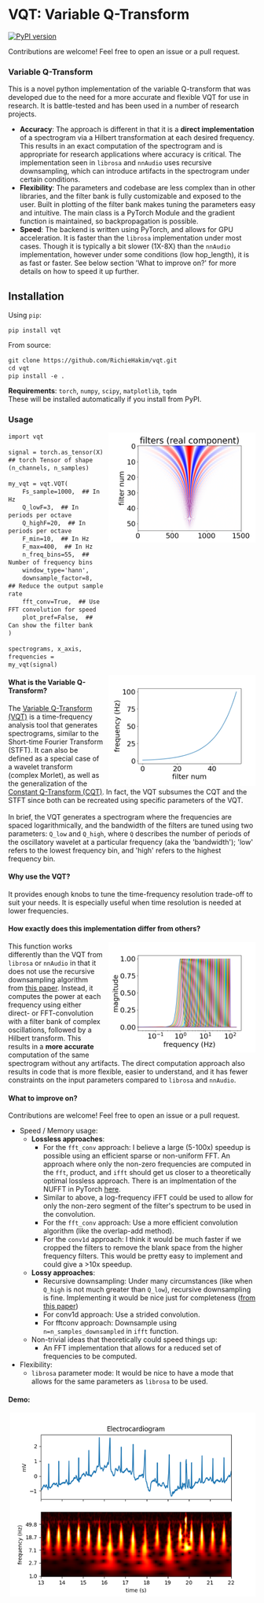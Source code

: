 # VQT: Variable Q-Transform
[![PyPI
version](https://badge.fury.io/py/vqt.svg)](https://badge.fury.io/py/vqt)

Contributions are welcome! Feel free to open an issue or a pull request.

### Variable Q-Transform

This is a novel python implementation of the variable Q-transform that was
developed due to the need for a more accurate and flexible VQT for use in
research. It is battle-tested and has been used in a number of research
projects. <br>
- **Accuracy**: The approach is different in that it is a **direct
implementation** of a spectrogram  via a Hilbert transformation at each desired
frequency. This results in an exact computation of the spectrogram and is
appropriate for research applications where accuracy is critical. The
implementation seen in `librosa` and `nnAudio` uses recursive downsampling,
which can introduce artifacts in the spectrogram under certain conditions.
- **Flexibility**: The parameters and codebase are less complex than in other
libraries, and the filter bank is fully customizable and exposed to the user.
Built in plotting of the filter bank makes tuning the parameters easy and
intuitive. The main class is a PyTorch Module and the gradient function is
maintained, so backpropagation is possible.
- **Speed**: The backend is written using PyTorch, and allows for GPU
acceleration. It is faster than the `librosa` implementation under most cases.
Though it is typically a bit slower (1X-8X) than the `nnAudio` implementation,
however under some conditions (low hop_length), it is as fast or faster. See
below section 'What to improve on?' for more details on how to speed it up
further.


## Installation
Using `pip`: 
```
pip install vqt
```

From source:
```
git clone https://github.com/RichieHakim/vqt.git
cd vqt
pip install -e .
```

**Requirements**: `torch`, `numpy`, `scipy`, `matplotlib`, `tqdm` <br>
These will be installed automatically if you install from PyPI.
  
### Usage
<img src="docs/media/filter_bank.png" alt="filter_bank" width="300"
align="right"  style="margin-left: 10px"/>

```
import vqt

signal = torch.as_tensor(X)  ## torch Tensor of shape (n_channels, n_samples)

my_vqt = vqt.VQT(
    Fs_sample=1000,  ## In Hz
    Q_lowF=3,  ## In periods per octave
    Q_highF=20,  ## In periods per octave
    F_min=10,  ## In Hz
    F_max=400,  ## In Hz
    n_freq_bins=55,  ## Number of frequency bins
    window_type='hann',
    downsample_factor=8,  ## Reduce the output sample rate
    fft_conv=True,  ## Use FFT convolution for speed
    plot_pref=False,  ## Can show the filter bank
)

spectrograms, x_axis, frequencies = my_vqt(signal)
```
<img src="docs/media/freqs.png" alt="freqs" width="300"  align="right"
style="margin-left: 10px"/>

#### What is the Variable Q-Transform?

The [Variable Q-Transform
(VQT)](https://en.wikipedia.org/wiki/Constant-Q_transform#Variable-Q_bandwidth_calculation)
is a time-frequency analysis tool that generates spectrograms, similar to the
Short-time Fourier Transform (STFT). It can also be defined as a special case of
a wavelet transform (complex Morlet), as well as the generalization of the
[Constant Q-Transform
(CQT)](https://en.wikipedia.org/wiki/Constant-Q_transform). In fact, the VQT
subsumes the CQT and the STFT since both can be recreated using specific
parameters of the VQT. <br>
<br>
In brief, the VQT generates a spectrogram where the frequencies are spaced
logarithmically, and the bandwidth of the filters are tuned using two
parameters: `Q_low` and `Q_high`, where `Q` describes the number of periods of
the oscillatory wavelet at a particular frequency (aka the 'bandwidth'); 'low'
refers to the lowest frequency bin, and 'high' refers to the highest frequency
bin.

#### Why use the VQT?

It provides enough knobs to tune the time-frequency resolution trade-off to suit
your needs. It is especially useful when time resolution is needed at lower
frequencies.

#### How exactly does this implementation differ from others?
<img src="docs/media/freq_response.png" alt="freq_response" width="300"
align="right"  style="margin-left: 10px"/>

This function works differently than the VQT from `librosa` or `nnAudio` in that
it does not use the recursive downsampling algorithm from [this
paper](http://academics.wellesley.edu/Physics/brown/pubs/effalgV92P2698-P2701.pdf).
Instead, it computes the power at each frequency using either direct- or
FFT-convolution with a filter bank of complex oscillations, followed by a
Hilbert transform. This results in a **more accurate** computation of the same
spectrogram without any artifacts. The direct computation approach also results
in code that is more flexible, easier to understand, and it has fewer
constraints on the input parameters compared to `librosa` and `nnAudio`.

#### What to improve on?
Contributions are welcome! Feel free to open an issue or a pull request.
  
- Speed / Memory usage:
  - **Lossless approaches**:
    - For the `fft_conv` approach: I believe a large (5-100x) speedup is
      possible using an efficient sparse or non-uniform FFT. An approach where
      only the non-zero frequencies are computed in the `fft`, product, and
      `ifft` should get us closer to a theoretically optimal lossless approach.
      There is an implmentation of the NUFFT in PyTorch
      [here](https://github.com/mmuckley/torchkbnufft).
    - Similar to above, a log-frequency iFFT could be used to allow for only the 
      non-zero segment of the filter's spectrum to be used in the convolution.
    - For the `fft_conv` approach: Use a more efficient convolution algorithm
      (like the overlap-add method).
    - For the `conv1d` approach: I think it would be much faster if we cropped
      the filters to remove the blank space from the higher frequency filters.
      This would be pretty easy to implement and could give a >10x speedup.
  - **Lossy approaches**:
    - Recursive downsampling: Under many circumstances (like when `Q_high` is
      not much greater than `Q_low`), recursive downsampling is fine.
      Implementing it would be nice just for completeness ([from this
      paper](http://academics.wellesley.edu/Physics/brown/pubs/effalgV92P2698-P2701.pdf))
    - For conv1d approach: Use a strided convolution.
    - For fftconv approach: Downsample using `n=n_samples_downsampled` in `ifft`
      function.
  - Non-trivial ideas that theoretically could speed things up:
    - An FFT implementation that allows for a reduced set of frequencies to be
      computed.
- Flexibility:
  - `librosa` parameter mode: It would be nice to have a mode that allows for
    the same parameters as `librosa` to be used.

#### Demo:
<img src="docs/media/example_ECG.png" alt="ECG" width="500"  align="right"
style="margin-left: 10px"/>

```
import vqt
import numpy as np
import torch
import matplotlib.pyplot as plt
import scipy

data_ecg = torch.as_tensor(scipy.datasets.electrocardiogram()[:10000])
sample_rate = 360

my_vqt = vqt.VQT(
    Fs_sample=sample_rate,
    Q_lowF=2,
    Q_highF=8,
    F_min=1,
    F_max=120,
    n_freq_bins=150,
    win_size=1501,
    window_type='gaussian',
    downsample_factor=8,
    padding='same',
    fft_conv=True,
    take_abs=True,
    plot_pref=False,
)

specs, xaxis, freqs = my_vqt(data_ecg)

fig, axs = plt.subplots(nrows=2, ncols=1, sharex=True, )
axs[0].plot(np.arange(data_ecg.shape[0]) / sample_rate, data_ecg)
axs[0].title.set_text('Electrocardiogram')
axs[1].pcolor(
    xaxis / sample_rate, 
    np.arange(specs[0].shape[0]), specs[0] * (freqs)[:, None], 
    vmin=0, 
    vmax=30,
    cmap='hot',
)
axs[1].set_yticks(np.arange(specs.numpy()[0].shape[0])[::10], np.round(freqs.numpy()[::10], 1));
axs[1].set_xlim([13, 22])
axs[0].set_ylabel('mV')
axs[1].set_ylabel('frequency (Hz)')
axs[1].set_xlabel('time (s)')
plt.show()
```